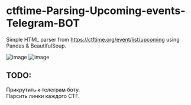 # ctftime-Parsing-Upcoming-events-Telegram-BOT

Simple HTML parser from https://ctftime.org/event/list/upcoming using Pandas & BeautifulSoup.

![image](https://user-images.githubusercontent.com/79595418/214545527-5241bde7-078a-4df7-8a3a-82279bbfe686.png)
![image](https://user-images.githubusercontent.com/79595418/221936475-e1389dca-4560-4217-8057-251ba1dcb06a.png)


## TODO:
<s>Прикрутить к телеграм боту.</s><br>
Парсить линки каждого CTF.

